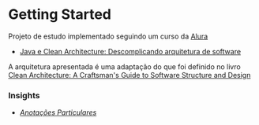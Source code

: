 # Getting Started
Projeto de estudo implementado seguindo um curso da [Alura](https://www.alura.com.br/)
* [Java e Clean Architecture: Descomplicando arquitetura de software](https://cursos.alura.com.br/course/java-clean-architecture)

A arquitetura apresentada é uma adaptação do que foi definido no livro [Clean Architecture: A Craftsman's Guide to Software Structure and Design](https://www.amazon.com.br/Clean-Architecture-Craftsmans-Software-Structure/dp/0134494164)

### Insights
- [*Anotações Particulares*](https://docs.google.com/document/d/1jbDFyPpmoMfutS3olJjuwR29Wq7ZjTPTxC3o7CINeDM/edit?usp=drive_web&ouid=113863840271992826120)
